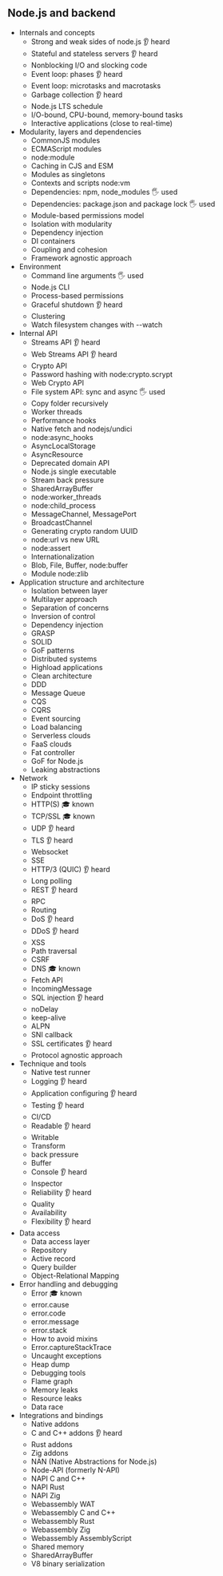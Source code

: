## Node.js and backend

- Internals and concepts
  - Strong and weak sides of node.js 👂 heard
  - Stateful and stateless servers 👂 heard
  - Nonblocking I/O and slocking code
  - Event loop: phases 👂 heard
  - Event loop: microtasks and macrotasks
  - Garbage collection 👂 heard
  - Node.js LTS schedule
  - I/O-bound, CPU-bound, memory-bound tasks
  - Interactive applications (close to real-time)
- Modularity, layers and dependencies
  - CommonJS modules
  - ECMAScript modules
  - node:module
  - Caching in CJS and ESM
  - Modules as singletons
  - Contexts and scripts node:vm
  - Dependencies: npm, node_modules 🖐️ used
  - Dependencies: package.json and package lock 🖐️ used
  - Module-based permissions model
  - Isolation with modularity
  - Dependency injection
  - DI containers
  - Coupling and cohesion
  - Framework agnostic approach
- Environment
  - Command line arguments 🖐️ used
  - Node.js CLI
  - Process-based permissions
  - Graceful shutdown 👂 heard
  - Clustering
  - Watch filesystem changes with --watch
- Internal API
  - Streams API 👂 heard
  - Web Streams API 👂 heard
  - Crypto API
  - Password hashing with node:crypto.scrypt
  - Web Crypto API
  - File system API: sync and async 🖐️ used
  - Copy folder recursively
  - Worker threads
  - Performance hooks
  - Native fetch and nodejs/undici
  - node:async_hooks
  - AsyncLocalStorage
  - AsyncResource
  - Deprecated domain API
  - Node.js single executable
  - Stream back pressure
  - SharedArrayBuffer
  - node:worker_threads
  - node:child_process
  - MessageChannel, MessagePort
  - BroadcastChannel
  - Generating crypto random UUID
  - node:url vs new URL
  - node:assert
  - Internationalization
  - Blob, File, Buffer, node:buffer
  - Module node:zlib
- Application structure and architecture
  - Isolation between layer
  - Multilayer approach
  - Separation of concerns
  - Inversion of control
  - Dependency injection
  - GRASP
  - SOLID
  - GoF patterns
  - Distributed systems
  - Highload applications
  - Clean architecture
  - DDD
  - Message Queue
  - CQS
  - CQRS
  - Event sourcing
  - Load balancing
  - Serverless clouds
  - FaaS clouds
  - Fat controller
  - GoF for Node.js
  - Leaking abstractions
- Network
  - IP sticky sessions
  - Endpoint throttling
  - HTTP(S) 🎓 known
  - TCP/SSL 🎓 known
  - UDP 👂 heard
  - TLS 👂 heard
  - Websocket
  - SSE
  - HTTP/3 (QUIC) 👂 heard
  - Long polling
  - REST 👂 heard
  - RPC
  - Routing
  - DoS 👂 heard
  - DDoS 👂 heard
  - XSS
  - Path traversal
  - CSRF
  - DNS 🎓 known
  - Fetch API
  - IncomingMessage
  - SQL injection 👂 heard
  - noDelay
  - keep-alive
  - ALPN
  - SNI callback
  - SSL certificates 👂 heard
  - Protocol agnostic approach
- Technique and tools
  - Native test runner
  - Logging 👂 heard
  - Application configuring 👂 heard
  - Testing 👂 heard
  - CI/CD
  - Readable 👂 heard
  - Writable
  - Transform
  - back pressure
  - Buffer
  - Console 👂 heard
  - Inspector
  - Reliability 👂 heard
  - Quality
  - Availability
  - Flexibility 👂 heard
- Data access
  - Data access layer
  - Repository
  - Active record
  - Query builder
  - Object-Relational Mapping
- Error handling and debugging
  - Error 🎓 known
  - error.cause
  - error.code
  - error.message
  - error.stack
  - How to avoid mixins
  - Error.captureStackTrace
  - Uncaught exceptions
  - Heap dump
  - Debugging tools
  - Flame graph
  - Memory leaks
  - Resource leaks
  - Data race
- Integrations and bindings
  - Native addons
  - C and C++ addons 👂 heard
  - Rust addons
  - Zig addons
  - NAN (Native Abstractions for Node.js)
  - Node-API (formerly N-API)
  - NAPI C and C++
  - NAPI Rust
  - NAPI Zig
  - Webassembly WAT
  - Webassembly C and C++
  - Webassembly Rust
  - Webassembly Zig
  - Webassembly AssemblyScript
  - Shared memory
  - SharedArrayBuffer
  - V8 binary serialization
